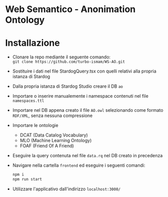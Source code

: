 # Web Semantico - Anonimation Ontology

# Installazione

- Clonare la repo mediante il seguente comando:  
` git clone https://github.com/turbo-ismam/WS-AO.git `

- Sostituire i dati nel file StardogQuery.tsx con quelli relativi alla propria istanza di Stardog

- Dalla propria istanza di Stardog Studio creare il DB `ao`

- Importare o inserire manualemente i namespace contenuti nel file `namespaces.ttl`

- Importare nel DB appena creato il file `AO.owl` selezionando come formato `RDF/XML`, senza nessuna compressione

- Importare le ontologie
  - DCAT (Data Catalog Vocabulary)
  - MLO (Machine Learning Ontology)
  - FOAF (Friend Of A Friend)

- Eseguire la query contenuta nel file `data.rq` nel DB creato in precedenza

- Navigare nella cartella `frontend` ed eseguire i seguenti comandi:  
  ```bash
  npm i
  npm run start
  ```

- Utilizzare l'applicativo dall'indirizzo `localhost:3000/`

